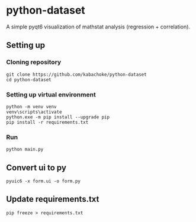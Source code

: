 # python-dataset
A simple pyqt6 visualization of mathstat analysis (regression + correlation).
## Setting up 
### Cloning repository
```
git clone https://github.com/kabachoke/python-dataset
cd python-dataset
```
### Setting up virtual environment
```
python -m venv venv
venv\scripts\activate
python.exe -m pip install --upgrade pip
pip install -r requirements.txt
```
### Run
`python main.py`
## Convert ui to py
```pyuic6 -x form.ui -o form.py```
## Update requirements.txt
`pip freeze > requirements.txt`
